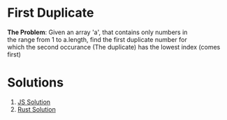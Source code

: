 # First Duplicate

**The Problem**: 
Given an array 'a', that contains only numbers in        
the range from 1 to a.length, find the first duplicate number for   
which the second occurance (The duplicate) has the lowest index 
(comes first)  

# Solutions
1. [JS Solution](/js-solution)
2. [Rust Solution](/rs-solution/first-duplicate)
